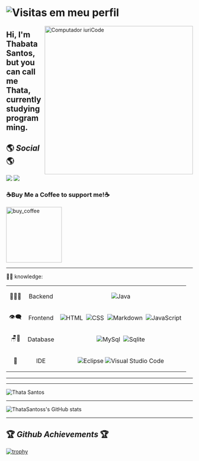 # ![Visitas em meu perfil](https://komarev.com/ghpvc/?username=elianeoliota&color=ff00ff&label=Welcome+to+my+profile+you+are+visitor+nº:)
<img src="https://raw.githubusercontent.com/MicaelliMedeiros/micaellimedeiros/master/image/computer-illustration.png" min-width="400px" max-width="400px" width="400px" align="right" alt="Computador iuriCode">

<h2 align="left"> 
  Hi, I'm Thabata Santos, but you can call me Thata, currently studying programming.
</p>


## 🌎 **_Social_** 🌎

<a href="https://www.linkedin.com/in/thabatasantos/" target="_blank"><img src="https://img.shields.io/badge/-LinkedIn-%230077B5?style=for-the-badge&logo=linkedin&logoColor=white"></a>
<a href="https://www.instagram.com/thata_santos/" target="_blank"><img src="https://img.shields.io/badge/-Instagram-%23E4405F?style=for-the-badge&logo=instagram&logoColor=white"></a>

### ☕Buy Me a Coffee to support me!☕ 

<a href="https://www.buymeacoffee.com/thatasantos" target="_blank"><img src="https://cdn.buymeacoffee.com/buttons/v2/default-red.png" alt="buy_coffee" width="150"></a>

---


<p align="left">
  ✍🏾 knowledge:
  
<table> 
<tbody style="text-align:center">
<tr>
<td >👨🏻‍💻</td>
<td>Backend</td>
<td>

![Java](https://img.shields.io/badge/-Java-black?style=flat&logo=Java)&nbsp;


</td>
</tr>

<tr>
<td>👁‍🗨</td>
<td>Frontend</td>
<td>

![HTML](https://img.shields.io/badge/-HTML-black?style=flat&logo=HTML5)&nbsp;
![CSS](https://img.shields.io/badge/-CSS-black?style=flat&logo=CSS3&logoColor=1572B6)&nbsp;
![Markdown](https://img.shields.io/badge/-Markdown-black?style=flat&logo=markdown)&nbsp;
![JavaScript](https://img.shields.io/badge/-JavaScript-black?style=flat&logo=javascript)&nbsp;

</td>

</tr>


<tr>

<td >🪑🎲</td>
<td >Database</td>
<td>

![MySql](https://img.shields.io/badge/-MySql-black?style=flat&logo=mysql)&nbsp;
![Sqlite](https://img.shields.io/badge/-Sqlite-black?style=flat&logo=sqlite)&nbsp;

</td>
</tr>

<tr>

<td>🔧</td>
<td>IDE</td>
<td>

![Eclipse](https://img.shields.io/badge/-Eclipse-black?style=flat&logo=eclipse-ide&logoColor=orange)
![Visual Studio Code](https://img.shields.io/badge/-Visual%20Studio%20Code-black?style=flat&logo=visual-studio-code&logoColor=007ACC)&nbsp;

</td>
</tr>

<tr>

</tbody>
</table>

</td>
</tr>

</tbody>
</table>

---

---

![Thata Santos](https://github-readme-stats.vercel.app/api/top-langs/?username=thatasantos&layout=compact&theme=tokyonight)

---

![ThataSantoss's GitHub stats](https://github-readme-stats.vercel.app/api?username=ThataSantos&show_icons=true&theme=dark)

---
## 🏆 **_Github Achievements_** 🏆

[![trophy](https://github-profile-trophy.vercel.app/?username=thatasantos&theme=gruvbox&no-frame=true&row=1&&margin-w=20&no-bg=true)](https://github.com/thatasantos)
